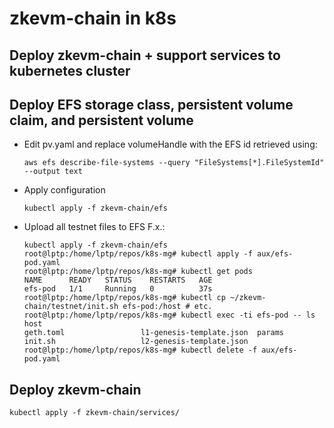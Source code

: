 # zkevm-chain in k8s
## Deploy zkevm-chain + support services to kubernetes cluster

## Deploy EFS storage class, persistent volume claim, and persistent volume
   - Edit pv.yaml and replace volumeHandle with the EFS id retrieved using:
     ```
     aws efs describe-file-systems --query "FileSystems[*].FileSystemId" --output text
     ```
   - Apply configuration
     ```
     kubectl apply -f zkevm-chain/efs
     ```
   - Upload all testnet files to EFS
     F.x.:
     ```
     kubectl apply -f zkevm-chain/efs
     root@lptp:/home/lptp/repos/k8s-mg# kubectl apply -f aux/efs-pod.yaml
     root@lptp:/home/lptp/repos/k8s-mg# kubectl get pods
     NAME      READY   STATUS    RESTARTS   AGE
     efs-pod   1/1     Running   0          37s
     root@lptp:/home/lptp/repos/k8s-mg# kubectl cp ~/zkevm-chain/testnet/init.sh efs-pod:/host # etc.
     root@lptp:/home/lptp/repos/k8s-mg# kubectl exec -ti efs-pod -- ls host
     geth.toml                 l1-genesis-template.json  params
     init.sh                   l2-genesis-template.json
     root@lptp:/home/lptp/repos/k8s-mg# kubectl delete -f aux/efs-pod.yaml

     ```

## Deploy zkevm-chain
   ```
   kubectl apply -f zkevm-chain/services/
   ```
